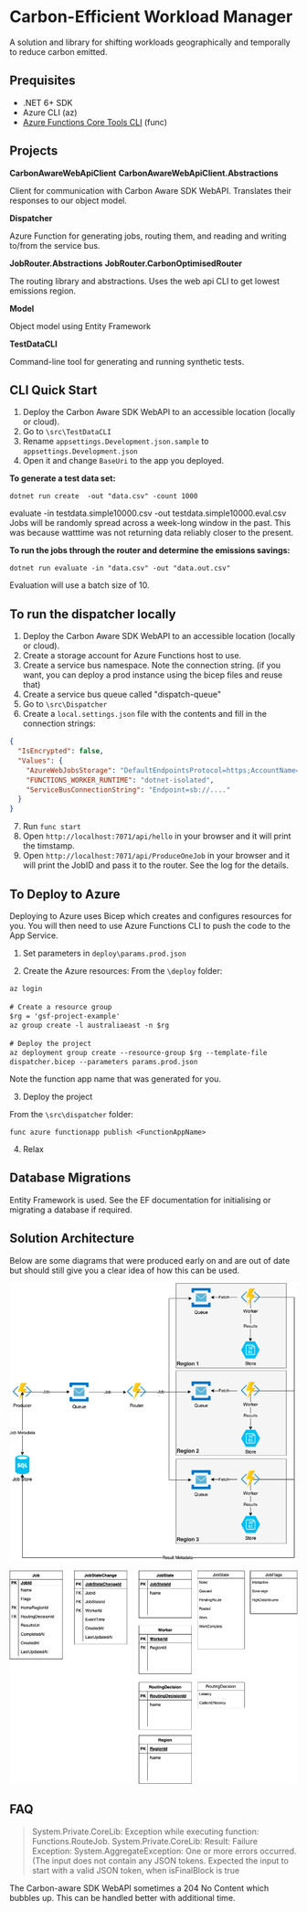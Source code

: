# Carbon-Efficient Workload Manager
A solution and library for shifting workloads geographically and temporally to reduce carbon emitted.

## Prequisites

* .NET 6+ SDK
* Azure CLI (az)
* [Azure Functions Core Tools CLI](https://learn.microsoft.com/en-us/azure/azure-functions/functions-run-local?tabs=v4%2Cwindows%2Ccsharp%2Cportal%2Cbash#v2) (func)

## Projects

**CarbonAwareWebApiClient**
**CarbonAwareWebApiClient.Abstractions**

Client for communication with Carbon Aware SDK WebAPI. Translates their responses to our object model.

**Dispatcher**

Azure Function for generating jobs, routing them, and reading and writing to/from the service bus.

**JobRouter.Abstractions**
**JobRouter.CarbonOptimisedRouter**

The routing library and abstractions. Uses the web api CLI to get lowest emissions region.

**Model**

Object model using Entity Framework

**TestDataCLI**

Command-line tool for generating and running synthetic tests.

## CLI Quick Start

1. Deploy the Carbon Aware SDK WebAPI to an accessible location (locally or cloud).
2. Go to `\src\TestDataCLI`
3. Rename `appsettings.Development.json.sample` to `appsettings.Development.json`
4. Open it and change `BaseUri` to the app you deployed.

**To generate a test data set:**
```pwsh
dotnet run create  -out "data.csv" -count 1000  
```
evaluate
-in testdata.simple10000.csv
-out testdata.simple10000.eval.csv
Jobs will be randomly spread across a week-long window in the past. This was because watttime was not returning data reliably closer to the present.

**To run the jobs through the router and determine the emissions savings:**
```pwsh
dotnet run evaluate -in "data.csv" -out "data.out.csv"
```

Evaluation will use a batch size of 10.

## To run the dispatcher locally

1. Deploy the Carbon Aware SDK WebAPI to an accessible location (locally or cloud).
2. Create a storage account for Azure Functions host to use.
3. Create a service bus namespace. Note the connection string. (if you want, you can deploy a prod instance using the bicep files and reuse that)
4. Create a service bus queue called "dispatch-queue" 
5. Go to `\src\Dispatcher`
6. Create a `local.settings.json` file with the contents and fill in the connection strings:

```json
{
  "IsEncrypted": false,
  "Values": {
    "AzureWebJobsStorage": "DefaultEndpointsProtocol=https;AccountName=.....",
    "FUNCTIONS_WORKER_RUNTIME": "dotnet-isolated",
    "ServiceBusConnectionString": "Endpoint=sb://...."
  }
}
```

7. Run `func start`
8. Open `http://localhost:7071/api/hello` in your browser and it will print the timstamp.
9. Open `http://localhost:7071/api/ProduceOneJob` in your browser and it will print the JobID and pass it to the router. See the log for the details.

## To Deploy to Azure
Deploying to Azure uses Bicep which creates and configures resources for you. You will then need to use Azure Functions CLI to push the code to the App Service.

1. Set parameters in `deploy\params.prod.json`

2. Create the Azure resources:
From the `\deploy` folder:
```pwsh
az login

# Create a resource group
$rg = 'gsf-project-example'
az group create -l australiaeast -n $rg

# Deploy the project
az deployment group create --resource-group $rg --template-file dispatcher.bicep --parameters params.prod.json
```

Note the function app name that was generated for you.

3. Deploy the project

From the `\src\dispatcher` folder:
```pwsh
func azure functionapp publish <FunctionAppName>
```

4. Relax

## Database Migrations
Entity Framework is used. See the EF documentation for initialising or migrating a database if required.

## Solution Architecture

Below are some diagrams that were produced early on and are out of date but should still give you a clear idea of how this can be used.

![Solution Diagram](https://github.com/rifuller/carbon-efficient-workloadmanager/blob/main/docs/Solution%20Architecture.png?raw=true)

![Database Schema](https://github.com/rifuller/carbon-efficient-workloadmanager/blob/main/docs/Database.png?raw=true)


## FAQ

> System.Private.CoreLib: Exception while executing function: Functions.RouteJob. System.Private.CoreLib: Result: Failure
> Exception: System.AggregateException: One or more errors occurred. (The input does not contain any JSON tokens. Expected the input to start with a valid JSON token, when isFinalBlock is true

The Carbon-aware SDK WebAPI sometimes a 204 No Content which bubbles up. This can be handled better with additional time.
